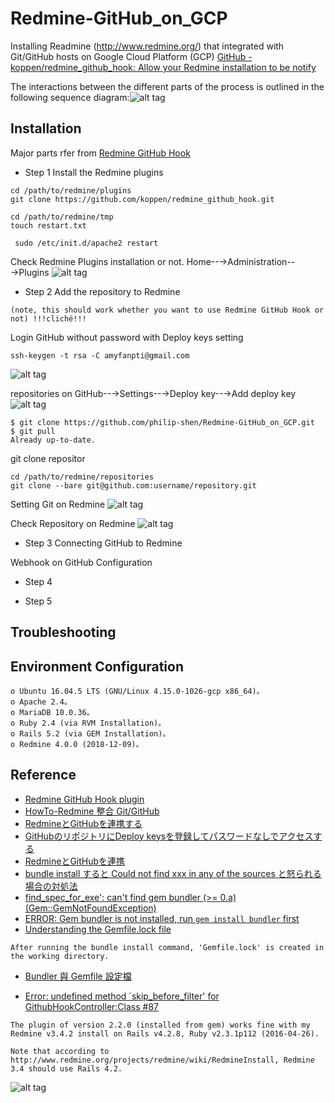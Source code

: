 # Redmine-GitHub_on_GCP
Installing Readmine (http://www.redmine.org/) that integrated with Git/GitHub  hosts on Google Cloud Platform (GCP)
[GitHub - koppen/redmine_github_hook: Allow your Redmine installation to be notify](https://github.com/koppen/redmine_github_hook)


The interactions between the different parts of the process is outlined in the following sequence diagram:![alt tag](https://cloud.githubusercontent.com/assets/6480/3311503/3a789390-f6c5-11e3-804d-d5ca2562799f.png)

## Installation
Major parts rfer from [Redmine GitHub Hook](https://github.com/koppen/redmine_github_hook)

* Step 1
Install the Redmine plugins

```
cd /path/to/redmine/plugins
git clone https://github.com/koppen/redmine_github_hook.git
```

```
cd /path/to/redmine/tmp
touch restart.txt
```

```
 sudo /etc/init.d/apache2 restart
```

Check Redmine Plugins installation or not.
Home--→Administration--→Plugins
![alt tag](https://i.imgur.com/rPQXfXb.jpg)

* Step 2
Add the repository to Redmine
```
(note, this should work whether you want to use Redmine GitHub Hook or not) !!!cliché!!!
```

Login GitHub without password with Deploy keys setting

```
ssh-keygen -t rsa -C amyfanpti@gmail.com
```
![alt tag](https://i.imgur.com/nv6zwnJ.jpg)

repositories on GitHub--→Settings--→Deploy key--→Add deploy key
![alt tag](https://i.imgur.com/h1BMYp1.jpg)

```
$ git clone https://github.com/philip-shen/Redmine-GitHub_on_GCP.git
$ git pull
Already up-to-date.
```

git clone repositor
```
cd /path/to/redmine/repositories
git clone --bare git@github.com:username/repository.git
```

Setting Git on Redmine
![alt tag](https://i.imgur.com/zXP5Fh5.jpg)

Check Repository on Redmine
![alt tag](https://i.imgur.com/oafcMfg.jpg)

* Step 3
Connecting GitHub to Redmine

Webhook on GitHub Configuration


* Step 4 

* Step 5

## Troubleshooting


## Environment Configuration
```
o Ubuntu 16.04.5 LTS (GNU/Linux 4.15.0-1026-gcp x86_64)。
o Apache 2.4。
o MariaDB 10.0.36。
o Ruby 2.4 (via RVM Installation)。
o Rails 5.2 (via GEM Installation)。
o Redmine 4.0.0 (2018-12-09)。
```

## Reference 
* [Redmine GitHub Hook plugin](https://github.com/koppen/redmine_github_hook)
* [HowTo-Redmine 整合 Git/GitHub](https://www.kenming.idv.tw/howto_redmine_integrate_git_and_github/)
* [RedmineとGitHubを連携する](https://codelab.website/redmine-github/)
* [GitHubのリポジトリにDeploy keysを登録してパスワードなしでアクセスする](https://codelab.website/github-deploy-keys/)
* [RedmineとGitHubを連携](https://qiita.com/n_slender/items/54cd282c140fadbbb322)
* [bundle install すると Could not find xxx in any of the sources と怒られる場合の対処法](https://qiita.com/jnchito/items/44ab1df134369ed76911)
* [find_spec_for_exe': can't find gem bundler (>= 0.a) (Gem::GemNotFoundException)](https://stackoverflow.com/questions/47026174/find-spec-for-exe-cant-find-gem-bundler-0-a-gemgemnotfoundexception/47201709)
* [ERROR: Gem bundler is not installed, run `gem install bundler` first](https://stackoverflow.com/questions/12326705/error-gem-bundler-is-not-installed-run-gem-install-bundler-first)
* [Understanding the Gemfile.lock file](https://stackoverflow.com/questions/7517524/understanding-the-gemfile-lock-file)
```
After running the bundle install command, 'Gemfile.lock' is created in the working directory. 
```
* [Bundler 與 Gemfile 設定檔](https://ihower.tw/rails/environments-and-bundler.html#sec8)

* [Error: undefined method `skip_before_filter' for GithubHookController:Class #87](https://github.com/koppen/redmine_github_hook/issues/87)
```
The plugin of version 2.2.0 (installed from gem) works fine with my Redmine v3.4.2 install on Rails v4.2.8, Ruby v2.3.1p112 (2016-04-26).

Note that according to http://www.redmine.org/projects/redmine/wiki/RedmineInstall, Redmine 3.4 should use Rails 4.2.
```

![alt tag]()